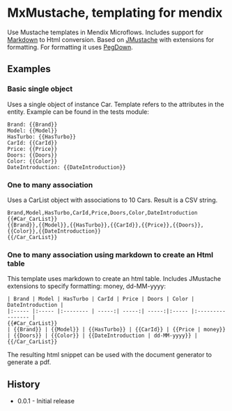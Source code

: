 # MxMustache, templating for mendix

Use Mustache templates in Mendix Microflows. Includes support for [Markdown][1] to Html conversion. Based on [JMustache][2] with
extensions for formatting. For formatting it uses [PegDown][3].

## Examples

### Basic single object

Uses a single object of instance Car. Template refers to the attributes in the entity. Example can be found in the tests module:

    Brand: {{Brand}}
    Model: {{Model}}
    HasTurbo: {{HasTurbo}}
    CarId: {{CarId}}
    Price: {{Price}}
    Doors: {{Doors}}
    Color: {{Color}}
    DateIntroduction: {{DateIntroduction}}

### One to many association

Uses a CarList object with associations to 10 Cars. Result is a CSV string. 

    Brand,Model,HasTurbo,CarId,Price,Doors,Color,DateIntroduction
    {{#Car_CarList}}
    {{Brand}},{{Model}},{{HasTurbo}},{{CarId}},{{Price}},{{Doors}},{{Color}},{{DateIntroduction}}
    {{/Car_CarList}}

### One to many association using markdown to create an Html table

This template uses markdown to create an html table. Includes JMustache extensions to specify formatting: money, dd-MM-yyyy:

    | Brand | Model | HasTurbo | CarId | Price | Doors | Color | DateIntroduction |
    |:----- |:----- |:-------- | -----:| -----:| -----:|:----- |:---------------- |
    {{#Car_CarList}}
    | {{Brand}} | {{Model}} | {{HasTurbo}} | {{CarId}} | {{Price | money}} | {{Doors}} | {{Color}} | {{DateIntroduction | dd-MM-yyyy}} |
    {{/Car_CarList}}

The resulting html snippet can be used with the document generator to generate a pdf.

## History

 * 0.0.1 - Initial release
 
 [1]: https://github.com/adam-p/markdown-here/wiki/Markdown-Cheatsheet
 [2]: https://github.com/samskivert/jmustache
 [3]: https://github.com/sirthias/pegdown/


